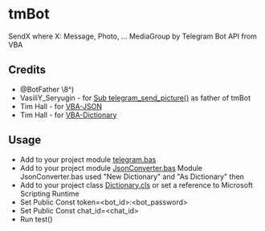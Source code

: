 # tmBot
SendX where X: Message, Photo, ... MediaGroup by Telegram Bot API from VBA
## Credits
- @BotFather \8^)
- VasiliY_Seryugin - for [Sub telegram_send_picture()](https://www.planetaexcel.ru/forum/index.php?PAGE_NAME=message&FID=1&TID=93149&TITLE_SEO=93149-kak-sdelat-otpravku-v-telegram-iz-makrosa-vba-excel&MID=1193376#message1193376) as father of tmBot
- Tim Hall - for [VBA-JSON](https://github.com/VBA-tools/VBA-JSON)
- Tim Hall - for [VBA-Dictionary](https://github.com/timhall/VBA-Dictionary) 
## Usage
- Add to your project module [telegram.bas](telegram.bas)
- Add to your project module [JsonConverter.bas](https://github.com/VBA-tools/VBA-JSON/blob/master/JsonConverter.bas)
Module JsonConverter.bas used "New Dictionary" and "As Dictionary" then
- Add to your project class [Dictionary.cls](https://github.com/VBA-tools/VBA-Dictionary/blob/master/Dictionary.cls) or set a reference to Microsoft Scripting Runtime
- Set Public Const token=<bot_id>:<bot_password>
- Set Public Const chat_id=<chat_id>
- Run test()
